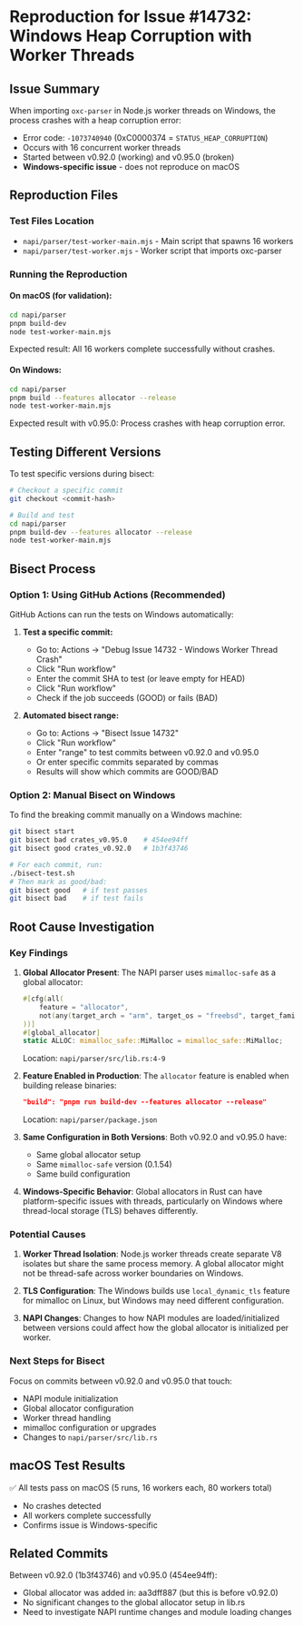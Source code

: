 # Reproduction for Issue #14732: Windows Heap Corruption with Worker Threads

## Issue Summary

When importing `oxc-parser` in Node.js worker threads on Windows, the process crashes with a heap corruption error:
- Error code: `-1073740940` (0xC0000374 = `STATUS_HEAP_CORRUPTION`)
- Occurs with 16 concurrent worker threads
- Started between v0.92.0 (working) and v0.95.0 (broken)
- **Windows-specific issue** - does not reproduce on macOS

## Reproduction Files

### Test Files Location
- `napi/parser/test-worker-main.mjs` - Main script that spawns 16 workers
- `napi/parser/test-worker.mjs` - Worker script that imports oxc-parser

### Running the Reproduction

#### On macOS (for validation):
```bash
cd napi/parser
pnpm build-dev
node test-worker-main.mjs
```

Expected result: All 16 workers complete successfully without crashes.

#### On Windows:
```bash
cd napi/parser
pnpm build --features allocator --release
node test-worker-main.mjs
```

Expected result with v0.95.0: Process crashes with heap corruption error.

## Testing Different Versions

To test specific versions during bisect:

```bash
# Checkout a specific commit
git checkout <commit-hash>

# Build and test
cd napi/parser
pnpm build-dev --features allocator --release
node test-worker-main.mjs
```

## Bisect Process

### Option 1: Using GitHub Actions (Recommended)

GitHub Actions can run the tests on Windows automatically:

1. **Test a specific commit:**
   - Go to: Actions → "Debug Issue 14732 - Windows Worker Thread Crash"
   - Click "Run workflow"
   - Enter the commit SHA to test (or leave empty for HEAD)
   - Click "Run workflow"
   - Check if the job succeeds (GOOD) or fails (BAD)

2. **Automated bisect range:**
   - Go to: Actions → "Bisect Issue 14732"
   - Click "Run workflow"
   - Enter "range" to test commits between v0.92.0 and v0.95.0
   - Or enter specific commits separated by commas
   - Results will show which commits are GOOD/BAD

### Option 2: Manual Bisect on Windows

To find the breaking commit manually on a Windows machine:

```bash
git bisect start
git bisect bad crates_v0.95.0    # 454ee94ff
git bisect good crates_v0.92.0   # 1b3f43746

# For each commit, run:
./bisect-test.sh
# Then mark as good/bad:
git bisect good   # if test passes
git bisect bad    # if test fails
```

## Root Cause Investigation

### Key Findings

1. **Global Allocator Present**: The NAPI parser uses `mimalloc-safe` as a global allocator:
   ```rust
   #[cfg(all(
       feature = "allocator",
       not(any(target_arch = "arm", target_os = "freebsd", target_family = "wasm"))
   ))]
   #[global_allocator]
   static ALLOC: mimalloc_safe::MiMalloc = mimalloc_safe::MiMalloc;
   ```
   Location: `napi/parser/src/lib.rs:4-9`

2. **Feature Enabled in Production**: The `allocator` feature is enabled when building release binaries:
   ```json
   "build": "pnpm run build-dev --features allocator --release"
   ```
   Location: `napi/parser/package.json`

3. **Same Configuration in Both Versions**: Both v0.92.0 and v0.95.0 have:
   - Same global allocator setup
   - Same `mimalloc-safe` version (0.1.54)
   - Same build configuration

4. **Windows-Specific Behavior**: Global allocators in Rust can have platform-specific issues with threads, particularly on Windows where thread-local storage (TLS) behaves differently.

### Potential Causes

1. **Worker Thread Isolation**: Node.js worker threads create separate V8 isolates but share the same process memory. A global allocator might not be thread-safe across worker boundaries on Windows.

2. **TLS Configuration**: The Windows builds use `local_dynamic_tls` feature for mimalloc on Linux, but Windows may need different configuration.

3. **NAPI Changes**: Changes to how NAPI modules are loaded/initialized between versions could affect how the global allocator is initialized per worker.

### Next Steps for Bisect

Focus on commits between v0.92.0 and v0.95.0 that touch:
- NAPI module initialization
- Global allocator configuration
- Worker thread handling
- mimalloc configuration or upgrades
- Changes to `napi/parser/src/lib.rs`

## macOS Test Results

✅ All tests pass on macOS (5 runs, 16 workers each, 80 workers total)
- No crashes detected
- All workers complete successfully
- Confirms issue is Windows-specific

## Related Commits

Between v0.92.0 (1b3f43746) and v0.95.0 (454ee94ff):
- Global allocator was added in: aa3dff887 (but this is before v0.92.0)
- No significant changes to the global allocator setup in lib.rs
- Need to investigate NAPI runtime changes and module loading changes
